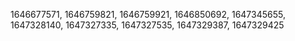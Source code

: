 1646677571,
1646759821,
1646759921,
1646850692,
1647345655,
1647328140,
1647327335,
1647327535,
1647329387,
1647329425
